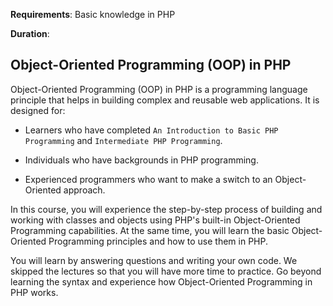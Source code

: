 **Requirements**: Basic knowledge in PHP

**Duration**: 

## Object-Oriented Programming (OOP) in PHP

Object-Oriented Programming (OOP) in PHP is a programming language principle that helps in building complex and reusable web applications. It is designed for:

* Learners who have completed `An Introduction to Basic PHP Programming` and `Intermediate PHP Programming`.

* Individuals who have backgrounds in PHP programming.

* Experienced programmers who want to make a switch to an Object-Oriented approach.

In this course, you will experience the step-by-step process of building and working with classes and objects using PHP's built-in Object-Oriented Programming capabilities. At the same time, you will learn the basic Object-Oriented Programming principles and how to use them in PHP.

You will learn by answering questions and writing your own code. We skipped the lectures so that you will have more time to practice. Go beyond learning the syntax and experience how Object-Oriented Programming in PHP works.
